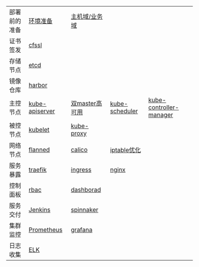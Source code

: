 <table border="0">
    <tr>
        <td><strong></strong>部署前的准备</td>
        <td><a href="01-环境准备.md">环境准备</a></td>
        <td><a href="01-bind9/01-域名解析.md">主机域/业务域</a></td>
    </tr>
    <tr>
        <td><strong></strong>证书签发</td>
        <td><a href="02-证书的签发.md">cfssl</a></td>
    </tr>
    <tr>
        <td><strong></strong>存储节点</td>
        <td><a href="05-ETCD部署.md">etcd</a></td>
    </tr>
    <tr>
        <td><strong></strong>镜像仓库</td>
        <td><a href="03-镜像仓库.md">harbor</a></td>
    </tr>
    <tr>
        <td><strong></strong>主控节点</td>
        <td><a href="06-kube-apiserver.md">kube-apiserver</a></td>
        <td><a href="02-nginx/nginx.md">双master高可用</a></td>
        <td><a href="06-kube-scheduler.md">kube-scheduler</a></td>
        <td><a href="06-kube-controller-manager.md">kube-controller-manager</a></td>
    </tr>
    <tr>
        <td><strong></strong>被控节点</td>
        <td><a href="07-kubelet.md">kubelet</a></td>
        <td><a href="07-kube-proxy.md">kube-proxy</a></td>
    </tr>
    <tr>
        <td><strong></strong>网络节点</td>
        <td><a href="08-网络节点.md">flanned</a></td>
        <td><a href="08-网络节点.md">calico</a></td>
        <td><a href="08-网络节点.md">iptable优化</a></td>
    </tr>
    <tr>
        <td><strong></strong>服务暴露</td>
        <td><a href="09-Ingress.md">traefik</a></td>
        <td><a href="09-Ingress.md">ingress</a></td>
        <td><a href="09-Ingress.md">nginx</a></td>
    </tr>
    <tr>
        <td><strong></strong>控制面板</td>
        <td><a href="01-环境准备.md">rbac</a></td>
        <td><a href="10-控制面板.md">dashborad</a></td>
    </tr>
    <tr>
        <td><strong></strong>服务交付</td>
        <td><a href="Document/CICD">Jenkins</a></td>
        <td><a href="10-控制面板.md">spinnaker</a></td>
    </tr>
    <tr>
        <td><strong></strong>集群监控</td>
        <td><a href="01-环境准备.md">Prometheus</a></td>
        <td><a href="10-控制面板.md">grafana</a></td>
    </tr>
    <tr>
        <td><strong></strong>日志收集</td>
        <td><a href="01-环境准备.md">ELK</a></td>
    </tr>
</table>
